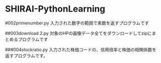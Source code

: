 # SHIRAI-PythonLearning

#002primenumber.py
入力された数字の範囲で素数を返すプログラムです

##003download 2.py
対象のHPの画像データ全てをダウンロードしてzipにまとめるプログラムです

###004stockratio.py
入力された株価コードの、信用倍率と株価の相関係数を返すプログラムです。
